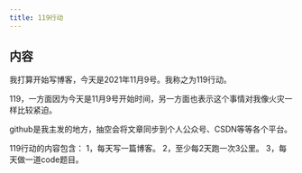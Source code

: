 ```yaml
---
title: 119行动
---
```



## 内容

我打算开始写博客，今天是2021年11月9号。我称之为119行动。

119，一方面因为今天是11月9号开始时间，另一方面也表示这个事情对我像火灾一样比较紧迫。

github是我主发的地方，抽空会将文章同步到个人公众号、CSDN等等各个平台。

119行动的内容包含：
1，每天写一篇博客。
2，至少每2天跑一次3公里。
3，每天做一道code题目。